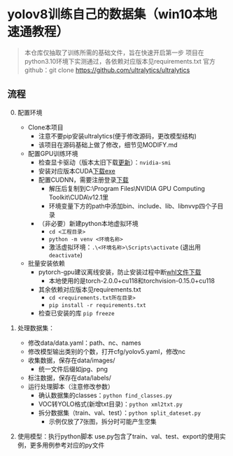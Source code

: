 # yolov8训练自己的数据集（win10本地速通教程）
>本仓库仅抽取了训练所需的基础文件，旨在快速开启第一步
>项目在python3.10环境下实测通过，各依赖对应版本见requirements.txt
>官方github：git clone https://github.com/ultralytics/ultralytics

## 流程
0. 配置环境  
    - Clone本项目
      + 注意不要pip安装ultralytics(便于修改源码，更改模型结构)
      + 该项目在源码基础上做了修改，细节见MODIFY.md
    - 配置GPU训练环境
        + 检查显卡驱动（版本太旧下载[更新](https://www.nvidia.cn/Download/index.aspx?lang=cn)）：`nvidia-smi`  
        + 安装对应版本CUDA[下载exe](https://developer.nvidia.com/cuda-toolkit-archive)  
        + 配置CUDNN，需要注册登录[下载](https://developer.nvidia.cn/rdp/cudnn-archive)  
            * 解压后复制到C:\Program Files\NVIDIA GPU Computing Toolkit\CUDA\v12.1里  
            * 环境变量下方的path中添加bin、include、lib、libnvvp四个子目录
        + （非必要）新建python本地虚拟环境  
            * `cd <工程目录>`  
            * `python -m venv <环境名称>`  
            * 激活虚拟环境：`.\<环境名称>\Scripts\activate` (退出用 `deactivate`)  
    - 批量安装依赖  
        + pytorch-gpu建议离线安装，防止安装过程中断[whl文件下载](https://download.pytorch.org/whl/torch_stable.html)  
            * 本地使用的是torch-2.0.0+cu118和torchvision-0.15.0+cu118  
        + 其余依赖对应版本见requirements.txt
            * `cd <requirements.txt所在目录>`  
            * `pip install -r requirements.txt`  
        + 检查已安装的库 `pip freeze`

1. 处理数据集： 
    - 修改data/data.yaml：path、nc、names
    - 修改模型输出类别的个数，打开cfg/yolov5.yaml，修改nc
    - 收集数据，保存在data/images/
        + 统一文件后缀如jpg、png
    - 标注数据，保存在data/labels/
    - 运行处理脚本（注意修改参数）
        + 确认数据集的classes：`python find_classes.py`  
        + VOC转YOLO格式(新增txt目录)：`python xml2txt.py`  
        + 拆分数据集（train、val、test）：`python split_dateset.py`  
            * 示例仅放了7张图，拆分时可能产生空集

2. 使用模型：执行python脚本
use.py包含了train、val、test、export的使用实例，更多用例参考对应的py文件
